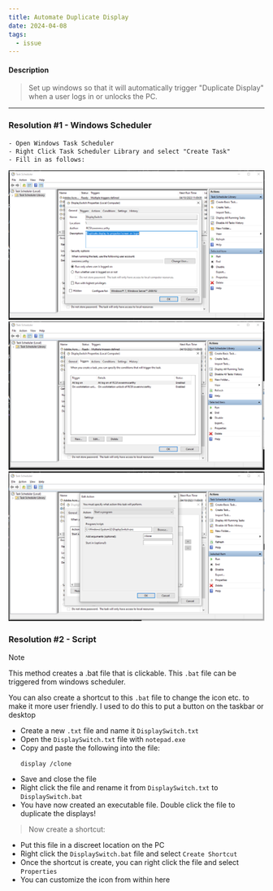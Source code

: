 ```yaml
---
title: Automate Duplicate Display
date: 2024-04-08
tags:
  - issue
---
```

#### Description
> Set up windows so that it will automatically trigger "Duplicate Display" when a user logs in or unlocks the PC.

---

### Resolution #1 - Windows Scheduler
```
- Open Windows Task Scheduler
- Right Click Task Scheduler Library and select "Create Task"
- Fill in as follows:
```

![](../../Archive/Attachments/windows-scheduler-pic1.png)
![](../../Archive/Attachments/windows-scheduler-pic2.png)
![](../../Archive/Attachments/windows-scheduler-pic3.png)

### Resolution #2 - Script
>[!NOTE]
>  This method creates a .bat file that is clickable.  This `.bat` file can be triggered from windows scheduler.
>  
>  You can also create a shortcut to this `.bat` file to change the icon etc. to make it more user friendly. I used to do this to put a button on the taskbar or desktop

- Create a new `.txt` file and name it `DisplaySwitch.txt`
- Open the `DisplaySwitch.txt` file with `notepad.exe`
- Copy and paste the following into the file:
	```
	display /clone
	```
- Save and close the file
- Right click the file and rename it from `DisplaySwitch.txt` to `DisplaySwitch.bat`
- You have now created an executable file. Double click the file to duplicate the displays!
> Now create a shortcut:
- Put this file in a discreet location on the PC
- Right click the `DisplaySwitch.bat` file and select `Create Shortcut`
- Once the shortcut is create, you can right click the file and select `Properties`
- You can customize the icon from within here